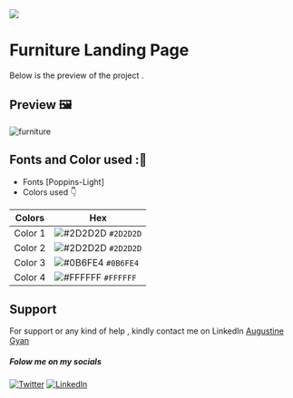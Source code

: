 <img src="https://img.shields.io/badge/Landing%20Pages-Beginner%20Friendly-blue">

# Furniture Landing Page
Below is the preview of the project .


## Preview :framed_picture:


![furniture](https://user-images.githubusercontent.com/43218009/178168748-ad40711f-0ded-4539-ac2a-e1e9accdc9cd.PNG)

## Fonts and Color used ::art:
- Fonts [Poppins-Light]
- Colors used :point_down:



| Colors             | Hex                                                                |
| ----------------- | ------------------------------------------------------------------ |
|  Color 1| ![#2D2D2D](https://via.placeholder.com/10/2D2D2D/2D2D2D.png) `#2D2D2D` |
|  Color 2| ![#2D2D2D](https://via.placeholder.com/10/2D2D2D/2D2D2D.png) `#2D2D2D` |
| Color 3 | ![#0B6FE4](https://via.placeholder.com/10/0B6FE4/0B6FE4.png) `#0B6FE4` |
| Color 4 | ![#FFFFFF](https://via.placeholder.com/10/FFFFFF/FFFFFF.png) `#FFFFFF` |


## Support

For support or any kind of help , kindly contact me on LinkedIn [Augustine Gyan](https://www.linkedin.com/in/augustinegyan/) 

##### Folow me on my socials
<a href="https://www.twitter.com/AugustineGyan7" target="_blank"><img src="https://img.shields.io/badge/Twitter-%230077B5.svg?&style=flat-square&logo=twitter&logoColor=white" alt="Twitter"></a>
<a href="https://www.linkedin.com/in/augustinegyan/" target="_blank"><img src="https://img.shields.io/badge/LinkedIn-%230077B5.svg?&style=flat-square&logo=linkedin&logoColor=white" alt="LinkedIn"></a>

